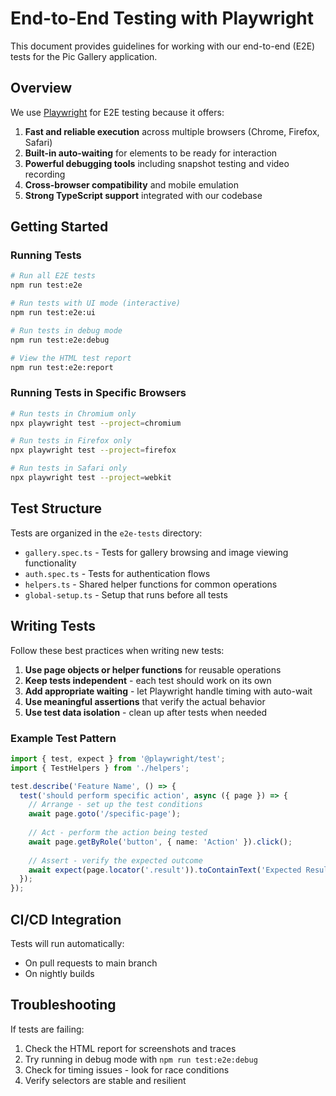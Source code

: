 # End-to-End Testing with Playwright

This document provides guidelines for working with our end-to-end (E2E) tests for the Pic Gallery application.

## Overview

We use [Playwright](https://playwright.dev/) for E2E testing because it offers:

1. **Fast and reliable execution** across multiple browsers (Chrome, Firefox, Safari)
2. **Built-in auto-waiting** for elements to be ready for interaction
3. **Powerful debugging tools** including snapshot testing and video recording
4. **Cross-browser compatibility** and mobile emulation
5. **Strong TypeScript support** integrated with our codebase

## Getting Started

### Running Tests

```bash
# Run all E2E tests
npm run test:e2e

# Run tests with UI mode (interactive)
npm run test:e2e:ui

# Run tests in debug mode
npm run test:e2e:debug

# View the HTML test report
npm run test:e2e:report
```

### Running Tests in Specific Browsers

```bash
# Run tests in Chromium only
npx playwright test --project=chromium

# Run tests in Firefox only
npx playwright test --project=firefox

# Run tests in Safari only
npx playwright test --project=webkit
```

## Test Structure

Tests are organized in the `e2e-tests` directory:

- `gallery.spec.ts` - Tests for gallery browsing and image viewing functionality
- `auth.spec.ts` - Tests for authentication flows
- `helpers.ts` - Shared helper functions for common operations
- `global-setup.ts` - Setup that runs before all tests

## Writing Tests

Follow these best practices when writing new tests:

1. **Use page objects or helper functions** for reusable operations
2. **Keep tests independent** - each test should work on its own
3. **Add appropriate waiting** - let Playwright handle timing with auto-wait
4. **Use meaningful assertions** that verify the actual behavior
5. **Use test data isolation** - clean up after tests when needed

### Example Test Pattern

```typescript
import { test, expect } from '@playwright/test';
import { TestHelpers } from './helpers';

test.describe('Feature Name', () => {
  test('should perform specific action', async ({ page }) => {
    // Arrange - set up the test conditions
    await page.goto('/specific-page');
    
    // Act - perform the action being tested
    await page.getByRole('button', { name: 'Action' }).click();
    
    // Assert - verify the expected outcome
    await expect(page.locator('.result')).toContainText('Expected Result');
  });
});
```

## CI/CD Integration

Tests will run automatically:
- On pull requests to main branch
- On nightly builds

## Troubleshooting

If tests are failing:

1. Check the HTML report for screenshots and traces
2. Try running in debug mode with `npm run test:e2e:debug`
3. Check for timing issues - look for race conditions
4. Verify selectors are stable and resilient
